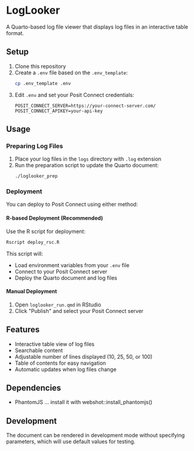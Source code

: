 # LogLooker

A Quarto-based log file viewer that displays log files in an interactive table format.

## Setup

1. Clone this repository
2. Create a `.env` file based on the `.env_template`:
   ```bash
   cp .env_template .env
   ```
3. Edit `.env` and set your Posit Connect credentials:
   ```
   POSIT_CONNECT_SERVER=https://your-connect-server.com/
   POSIT_CONNECT_APIKEY=your-api-key
   ```

## Usage

### Preparing Log Files

1. Place your log files in the `logs` directory with `.log` extension
2. Run the preparation script to update the Quarto document:
   ```bash
   ./loglooker_prep
   ```

### Deployment

You can deploy to Posit Connect using either method:

#### R-based Deployment (Recommended)

Use the R script for deployment:
```bash
Rscript deploy_rsc.R
```

This script will:
- Load environment variables from your `.env` file
- Connect to your Posit Connect server
- Deploy the Quarto document and log files

#### Manual Deployment

1. Open `loglooker_run.qmd` in RStudio
2. Click "Publish" and select your Posit Connect server

## Features

- Interactive table view of log files
- Searchable content
- Adjustable number of lines displayed (10, 25, 50, or 100)
- Table of contents for easy navigation
- Automatic updates when log files change

## Dependencies

- PhantomJS ... install it with webshot::install_phantomjs()


## Development

The document can be rendered in development mode without specifying parameters, which will use default values for testing. 